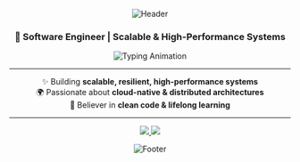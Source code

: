 <div align="center">

![Header](https://capsule-render.vercel.app/api?type=waving&color=0:00C4FF,100:7D2AE8&height=200&section=header&text=Nurettin%20Çoban&fontSize=40&fontColor=fff&animation=fadeIn&fontAlignY=35)

<h3>🚀 Software Engineer | Scalable & High-Performance Systems</h3>

<img src="https://readme-typing-svg.herokuapp.com?font=Fira+Code&size=20&pause=1000&color=00C4FF&center=true&vCenter=true&width=600&lines=Crafting+robust+software;Cloud-native+%7C+Distributed+Systems;Clean+Architecture+%7C+High+Performance" alt="Typing Animation" />

---

✨ Building **scalable, resilient, high-performance systems**  
🌍 Passionate about **cloud-native & distributed architectures**  
🧠 Believer in **clean code & lifelong learning**  

---

<a href="https://www.linkedin.com/in/nurettincoban/">
  <img src="https://img.shields.io/badge/LinkedIn-0077B5?style=for-the-badge&logo=linkedin&logoColor=white" />
</a>
<a href="mailto:cobannurettin@gmail.com">
  <img src="https://img.shields.io/badge/Email-D14836?style=for-the-badge&logo=gmail&logoColor=white" />
</a>

![Footer](https://capsule-render.vercel.app/api?type=waving&color=0:7D2AE8,100:00C4FF&height=120&section=footer)

</div>
